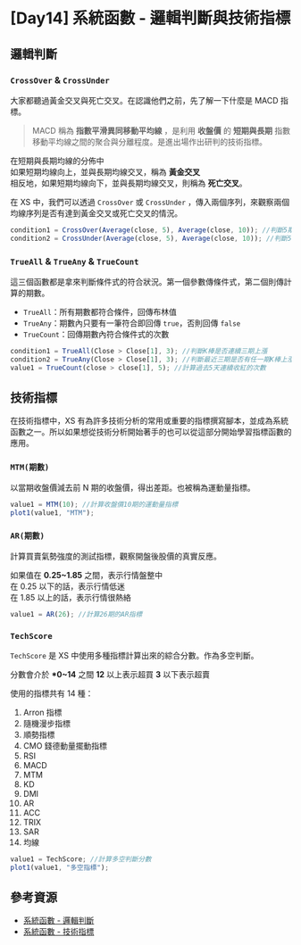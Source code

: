 # [Day14] 系統函數 - 邏輯判斷與技術指標

## 邏輯判斷

### `CrossOver` & `CrossUnder`

大家都聽過黃金交叉與死亡交叉。在認識他們之前，先了解一下什麼是 MACD 指標。

> MACD 稱為 **指數平滑異同移動平均線** ，是利用 **收盤價** 的 **短期與長期** 指數移動平均線之間的聚合與分離程度。是進出場作出研判的技術指標。

在短期與長期均線的分佈中  
如果短期均線向上，並與長期均線交叉，稱為 **黃金交叉**  
相反地，如果短期均線向下，並與長期均線交叉，則稱為 **死亡交叉**。

在 XS 中，我們可以透過 `CrossOver` 或 `CrossUnder` ，傳入兩個序列，來觀察兩個均線序列是否有達到黃金交叉或死亡交叉的情況。

```javascript
condition1 = CrossOver(Average(close, 5), Average(close, 10)); //判斷5期均線和10期均線是否黃金交叉
condition2 = CrossUnder(Average(close, 5), Average(close, 10)); //判斷5期均線和10期均線是否死亡交叉
```

### `TrueAll` & `TrueAny` & `TrueCount`

這三個函數都是拿來判斷條件式的符合狀況。第一個參數傳條件式，第二個則傳計算的期數。

- `TrueAll`：所有期數都符合條件，回傳布林值
- `TrueAny`：期數內只要有一筆符合即回傳 `true`，否則回傳 `false`
- `TrueCount`：回傳期數內符合條件式的次數

```javascript
condition1 = TrueAll(Close > Close[1], 3); //判斷K棒是否連續三期上漲
condition2 = TrueAny(Close > Close[1], 3); //判斷最近三期是否有任一期K棒上漲
value1 = TrueCount(close > close[1], 5); //計算過去5天連續收紅的次數
```

## 技術指標

在技術指標中，XS 有為許多技術分析的常用或重要的指標撰寫腳本，並成為系統函數之一。所以如果想從技術分析開始著手的也可以從這部分開始學習指標函數的應用。

### `MTM(期數)`

以當期收盤價減去前 N 期的收盤價，得出差距。也被稱為運動量指標。

```javascript
value1 = MTM(10); //計算收盤價10期的運動量指標
plot1(value1, "MTM");
```

### `AR(期數)`

計算買賣氣勢強度的測試指標，觀察開盤後股價的真實反應。

如果值在 **0.25~1.85** 之間，表示行情盤整中  
在 0.25 以下的話，表示行情低迷  
在 1.85 以上的話，表示行情很熱絡

```javascript
value1 = AR(26); //計算26期的AR指標
```

### `TechScore`

`TechScore` 是 XS 中使用多種指標計算出來的綜合分數。作為多空判斷。

分數會介於 **\*0~14** 之間
**12** 以上表示超買
**3** 以下表示超賣

使用的指標共有 14 種：

1. Arron 指標
2. 隨機漫步指標
3. 順勢指標
4. CMO 錢德動量擺動指標
5. RSI
6. MACD
7. MTM
8. KD
9. DMI
10. AR
11. ACC
12. TRIX
13. SAR
14. 均線

```javascript
value1 = TechScore; //計算多空判斷分數
plot1(value1, "多空指標");
```

## 參考資源

- [系統函數 - 邏輯判斷](https://xshelp.xq.com.tw/XSHelp/lists?a=LOGICFUNC)
- [系統函數 - 技術指標](https://xshelp.xq.com.tw/XSHelp/lists?a=TECHINDEXFUNC)
